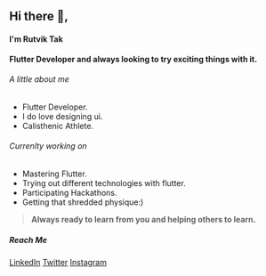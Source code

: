## Hi there 👋,
#### I'm Rutvik Tak

**Flutter Developer and always looking to try exciting things with it.**

###### A little about me
  - Flutter Developer.
  - I do love designing ui.
  - Calisthenic Athlete.


###### Currenlty working on
  - Mastering Flutter.
  - Trying out different technologies with flutter.
  - Participating Hackathons.
  - Getting that shredded physique:)

> **Always ready to learn from you and helping others to learn.**

##### Reach Me
[LinkedIn](https://www.linkedin.com/in/rutvik-tak-046196191/)
[Twitter](https://twitter.com/TakRutvik)
[Instagram](https://www.instagram.com/smiling_rutvik/)
    



